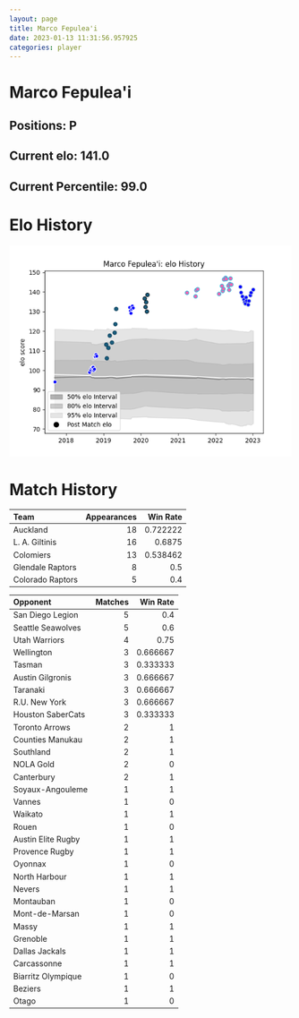 ```yaml
---  
layout: page  
title: Marco Fepulea'i  
date: 2023-01-13 11:31:56.957925  
categories: player  
---
```

# Marco Fepulea'i

## Positions: P

## Current elo: 141.0

## Current Percentile: 99.0

# Elo History


![elo history](history_MarcoFepulea'i.png)
# Match History


| Team             |   Appearances |   Win Rate |
|:-----------------|--------------:|-----------:|
| Auckland         |            18 |   0.722222 |
| L. A. Giltinis   |            16 |   0.6875   |
| Colomiers        |            13 |   0.538462 |
| Glendale Raptors |             8 |   0.5      |
| Colorado Raptors |             5 |   0.4      |

| Opponent           |   Matches |   Win Rate |
|:-------------------|----------:|-----------:|
| San Diego Legion   |         5 |   0.4      |
| Seattle Seawolves  |         5 |   0.6      |
| Utah Warriors      |         4 |   0.75     |
| Wellington         |         3 |   0.666667 |
| Tasman             |         3 |   0.333333 |
| Austin Gilgronis   |         3 |   0.666667 |
| Taranaki           |         3 |   0.666667 |
| R.U. New York      |         3 |   0.666667 |
| Houston SaberCats  |         3 |   0.333333 |
| Toronto Arrows     |         2 |   1        |
| Counties Manukau   |         2 |   1        |
| Southland          |         2 |   1        |
| NOLA Gold          |         2 |   0        |
| Canterbury         |         2 |   1        |
| Soyaux-Angouleme   |         1 |   1        |
| Vannes             |         1 |   0        |
| Waikato            |         1 |   1        |
| Rouen              |         1 |   0        |
| Austin Elite Rugby |         1 |   1        |
| Provence Rugby     |         1 |   1        |
| Oyonnax            |         1 |   0        |
| North Harbour      |         1 |   1        |
| Nevers             |         1 |   1        |
| Montauban          |         1 |   0        |
| Mont-de-Marsan     |         1 |   0        |
| Massy              |         1 |   1        |
| Grenoble           |         1 |   1        |
| Dallas Jackals     |         1 |   1        |
| Carcassonne        |         1 |   1        |
| Biarritz Olympique |         1 |   0        |
| Beziers            |         1 |   1        |
| Otago              |         1 |   0        |